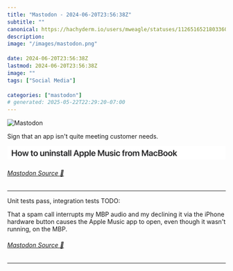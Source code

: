 ```yaml
---
title: "Mastodon - 2024-06-20T23:56:38Z"
subtitle: ""
canonical: https://hachyderm.io/users/mweagle/statuses/112651652180336002
description:
image: "/images/mastodon.png"

date: 2024-06-20T23:56:38Z
lastmod: 2024-06-20T23:56:38Z
image: ""
tags: ["Social Media"]

categories: ["mastodon"]
# generated: 2025-05-22T22:29:20-07:00
---
```

![Mastodon](/images/mastodon.png)

<p>Sign that an app isn&#39;t quite meeting customer needs.</p>

![How to uninstall Apple Music from MacBook](6a28e0fd655950f6.png)

###### [Mastodon Source 🐘](https://hachyderm.io/@mweagle/112651652180336002)

___

<p>Unit tests pass, integration tests TODO:</p><p>That a spam call interrupts my MBP audio and my declining it via the iPhone hardware button causes the Apple Music app to open, even though it wasn&#39;t running, on the MBP.</p>


###### [Mastodon Source 🐘](https://hachyderm.io/@mweagle/112651680313481161)

___

